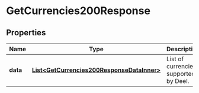 

# GetCurrencies200Response


## Properties

| Name | Type | Description | Notes |
|------------ | ------------- | ------------- | -------------|
|**data** | [**List&lt;GetCurrencies200ResponseDataInner&gt;**](GetCurrencies200ResponseDataInner.md) | List of currencies supported by Deel. |  [optional] |



